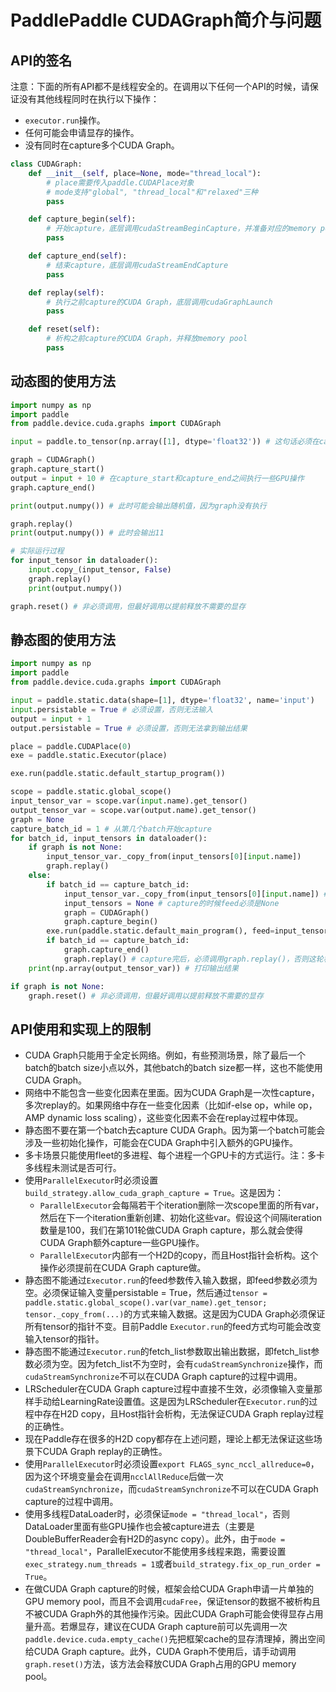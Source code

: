 # PaddlePaddle CUDAGraph简介与问题

## API的签名
注意：下面的所有API都不是线程安全的。在调用以下任何一个API的时候，请保证没有其他线程同时在执行以下操作：

- `executor.run`操作。
- 任何可能会申请显存的操作。
- 没有同时在capture多个CUDA Graph。

```Python
class CUDAGraph:
    def __init__(self, place=None, mode="thread_local"):
        # place需要传入paddle.CUDAPlace对象
        # mode支持"global", "thread_local"和"relaxed"三种
        pass

    def capture_begin(self):
        # 开始capture，底层调用cudaStreamBeginCapture，并准备对应的memory pool
        pass

    def capture_end(self):
        # 结束capture，底层调用cudaStreamEndCapture
        pass

    def replay(self):
        # 执行之前capture的CUDA Graph，底层调用cudaGraphLaunch
        pass

    def reset(self):
        # 析构之前capture的CUDA Graph，并释放memory pool
        pass
```


## 动态图的使用方法
```Python
import numpy as np
import paddle
from paddle.device.cuda.graphs import CUDAGraph

input = paddle.to_tensor(np.array([1], dtype='float32')) # 这句话必须在capture_start之前

graph = CUDAGraph()
graph.capture_start()
output = input + 10 # 在capture_start和capture_end之间执行一些GPU操作
graph.capture_end()

print(output.numpy()) # 此时可能会输出随机值，因为graph没有执行

graph.replay()
print(output.numpy()) # 此时会输出11

# 实际运行过程
for input_tensor in dataloader():
    input.copy_(input_tensor, False)
    graph.replay()
    print(output.numpy())

graph.reset() # 非必须调用，但最好调用以提前释放不需要的显存
```

## 静态图的使用方法
```Python
import numpy as np
import paddle
from paddle.device.cuda.graphs import CUDAGraph

input = paddle.static.data(shape=[1], dtype='float32', name='input')
input.persistable = True # 必须设置，否则无法输入
output = input + 1
output.persistable = True # 必须设置，否则无法拿到输出结果

place = paddle.CUDAPlace(0)
exe = paddle.static.Executor(place)

exe.run(paddle.static.default_startup_program())

scope = paddle.static.global_scope()
input_tensor_var = scope.var(input.name).get_tensor()
output_tensor_var = scope.var(output.name).get_tensor()
graph = None
capture_batch_id = 1 # 从第几个batch开始capture
for batch_id, input_tensors in dataloader():
    if graph is not None:
        input_tensor_var._copy_from(input_tensors[0][input.name])
        graph.replay()
    else:
        if batch_id == capture_batch_id:
            input_tensor_var._copy_from(input_tensors[0][input.name]) # copy输入
            input_tensors = None # capture的时候feed必须是None
            graph = CUDAGraph()
            graph.capture_begin()
        exe.run(paddle.static.default_main_program(), feed=input_tensors)
        if batch_id == capture_batch_id:
            graph.capture_end()
            graph.replay() # capture完后，必须调用graph.replay()，否则这轮相当于没跑
    print(np.array(output_tensor_var)) # 打印输出结果

if graph is not None:
    graph.reset() # 非必须调用，但最好调用以提前释放不需要的显存
```

## API使用和实现上的限制

- CUDA Graph只能用于全定长网络。例如，有些预测场景，除了最后一个batch的batch size小点以外，其他batch的batch size都一样，这也不能使用CUDA Graph。
- 网络中不能包含一些变化因素在里面。因为CUDA Graph是一次性capture，多次replay的。如果网络中存在一些变化因素（比如if-else op，while op，AMP dynamic loss scaling），这些变化因素不会在replay过程中体现。
- 静态图不要在第一个batch去capture CUDA Graph。因为第一个batch可能会涉及一些初始化操作，可能会在CUDA Graph中引入额外的GPU操作。
- 多卡场景只能使用fleet的多进程、每个进程一个GPU卡的方式运行。注：多卡多线程未测试是否可行。
- 使用`ParallelExecutor`时必须设置`build_strategy.allow_cuda_graph_capture = True`。这是因为：
	- `ParallelExecutor`会每隔若干个iteration删除一次scope里面的所有var，然后在下一个iteration重新创建、初始化这些var。假设这个间隔iteration数量是100，我们在第101轮做CUDA Graph capture，那么就会使得CUDA Graph额外capture一些GPU操作。
	- `ParallelExecutor`内部有一个H2D的copy，而且Host指针会析构。这个操作必须提前在CUDA Graph capture做。
- 静态图不能通过`Executor.run`的feed参数传入输入数据，即feed参数必须为空。必须保证输入变量persistable = True，然后通过`tensor = paddle.static.global_scope().var(var_name).get_tensor; tensor._copy_from(...)`的方式来输入数据。这是因为CUDA Graph必须保证所有tensor的指针不变。目前Paddle `Executor.run`的feed方式均可能会改变输入tensor的指针。
- 静态图不能通过`Executor.run`的fetch_list参数取出输出数据，即fetch_list参数必须为空。因为fetch_list不为空时，会有`cudaStreamSynchronize`操作，而`cudaStreamSynchronize`不可以在CUDA Graph capture的过程中调用。
- LRScheduler在CUDA Graph capture过程中直接不生效，必须像输入变量那样手动给LearningRate设置值。这是因为LRScheduler在`Executor.run`的过程中存在H2D copy，且Host指针会析构，无法保证CUDA Graph replay过程的正确性。
- 现在Paddle存在很多的H2D copy都存在上述问题，理论上都无法保证这些场景下CUDA Graph replay的正确性。
- 使用`ParallelExecutor`时必须设置`export FLAGS_sync_nccl_allreduce=0`，因为这个环境变量会在调用`ncclAllReduce`后做一次`cudaStreamSynchronize`，而`cudaStreamSynchronize`不可以在CUDA Graph capture的过程中调用。
- 使用多线程DataLoader时，必须保证`mode = "thread_local"`，否则DataLoader里面有些GPU操作也会被capture进去（主要是DoubleBufferReader会有H2D的async copy）。此外，由于`mode = "thread_local"`，ParallelExecutor不能使用多线程来跑，需要设置`exec_strategy.num_threads = 1`或者`build_strategy.fix_op_run_order = True`。
- 在做CUDA Graph capture的时候，框架会给CUDA Graph申请一片单独的GPU memory pool，而且不会调用`cudaFree`，保证tensor的数据不被析构且不被CUDA Graph外的其他操作污染。因此CUDA Graph可能会使得显存占用量升高。若爆显存，建议在CUDA Graph capture前可以先调用一次`paddle.device.cuda.empty_cache()`先把框架cache的显存清理掉，腾出空间给CUDA Graph capture。此外，CUDA Graph不使用后，请手动调用`graph.reset()`方法，该方法会释放CUDA Graph占用的GPU memory pool。
